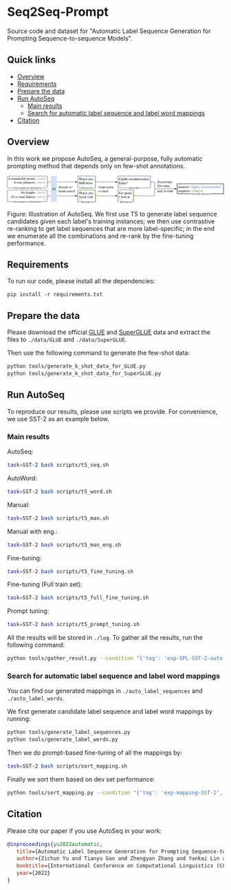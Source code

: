 # Seq2Seq-Prompt

Source code and dataset for "Automatic Label Sequence Generation for Prompting Sequence-to-sequence Models".

## Quick links

- [Overview](#overview)
- [Requirements](#requirements)
- [Prepare the data](#prepare-the-data)
- [Run AutoSeq](#run-autoseq)
  - [Main results](#main-results)
  - [Search for automatic label sequence and label word mappings](#search-for-automatic-label-sequence-and-label-word-mappings)
- [Citation](#citation)

## Overview

In this work we propose AutoSeq, a general-purpose, fully automatic prompting method that depends only on few-shot annotations.

![](./figs/AutoSeq.png)

Figure: Illustration of AutoSeq. We first use T5 to generate label sequence candidates given each label's training instances; we then use contrastive re-ranking to get label sequences that are more label-specific; in the end we enumerate all the combinations and re-rank by the fine-tuning performance.

## Requirements

To run our code, please install all the dependencies:

```
pip install -r requirements.txt
```

## Prepare the data

Please download the official [GLUE](https://gluebenchmark.com) and [SuperGLUE](https://super.gluebenchmark.com) data and extract the files to `./data/GLUE` and `./data/SuperGLUE`.

Then use the following command to generate the few-shot data:

```bash
python tools/generate_k_shot_data_for_GLUE.py
python tools/generate_k_shot_data_for_SuperGLUE.py
```

## Run AutoSeq

To reproduce our results, please use scripts we provide. For convenience, we use SST-2 as an example below.

### Main results

AutoSeq:

```bash
task=SST-2 bash scripts/t5_seq.sh
```

AutoWord:

```bash
task=SST-2 bash scripts/t5_word.sh
```

Manual:

```bash
task=SST-2 bash scripts/t5_man.sh
```

Manual with eng.:

```bash
task=SST-2 bash scripts/t5_man_eng.sh
```

Fine-tuning:

```bash
task=SST-2 bash scripts/t5_fine_tuning.sh
```

Fine-tuning (Full train set):

```bash
task=SST-2 bash scripts/t5_full_fine_tuning.sh
```

Prompt tuning:

```bash
task=SST-2 bash scripts/t5_prompt_tuning.sh
```

All the results will be stored in `./log`. To gather all the results, run the following command:

```bash
python tools/gather_result.py --condition "{'tag': 'exp-SPL-SST-2-auto', 'task_name': 'sst-2', 'few_shot_type': 'prompt'}"
```

### Search for automatic label sequence and label word mappings

You can find our generated mappings in `./auto_label_sequences` and `./auto_label_words`.

We first generate candidate label sequence and label word mappings by running:

```bash
python tools/generate_label_sequences.py
python tools/generate_label_words.py
```

Then we do prompt-based fine-tuning of all the mappings by:

```bash
task=SST-2 bash scripts/sort_mapping.sh
```

Finally we sort them based on dev set performance:

```bash
python tools/sort_mapping.py --condition "{'tag': 'exp-mapping-SST-2', 'task_name': 'sst-2'}" --mapping_dir auto_label_sequences
```

## Citation

Please cite our paper if you use AutoSeq in your work:

```bibtex
@inproceedings{yu2022automatic,
   title={Automatic Label Sequence Generation for Prompting Sequence-to-sequence Models},
   author={Zichun Yu and Tianyu Gao and Zhengyan Zhang and Yankai Lin and Zhiyuan Liu and Maosong Sun and Jie Zhou},
   booktitle={International Conference on Computational Linguistics (COLING)},
   year={2022}
}
```

